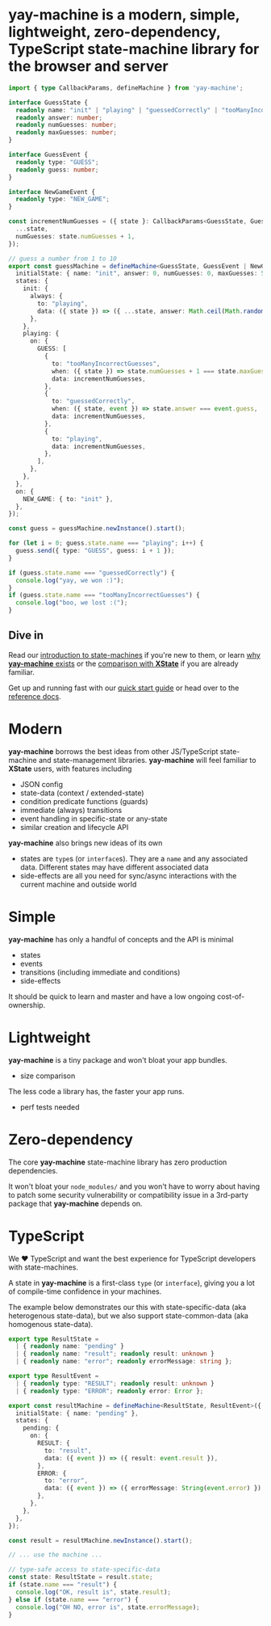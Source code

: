 # **yay-machine** is a modern, simple, lightweight, zero-dependency, TypeScript state-machine library for the browser and server

```typescript
import { type CallbackParams, defineMachine } from 'yay-machine';

interface GuessState {
  readonly name: "init" | "playing" | "guessedCorrectly" | "tooManyIncorrectGuesses";
  readonly answer: number;
  readonly numGuesses: number;
  readonly maxGuesses: number;
}

interface GuessEvent {
  readonly type: "GUESS";
  readonly guess: number;
}

interface NewGameEvent {
  readonly type: "NEW_GAME";
}

const incrementNumGuesses = ({ state }: CallbackParams<GuessState, GuessEvent>): GuessState => ({
  ...state,
  numGuesses: state.numGuesses + 1,
});

// guess a number from 1 to 10
export const guessMachine = defineMachine<GuessState, GuessEvent | NewGameEvent>({
  initialState: { name: "init", answer: 0, numGuesses: 0, maxGuesses: 5 },
  states: {
    init: {
      always: {
        to: "playing",
        data: ({ state }) => ({ ...state, answer: Math.ceil(Math.random() * 10), numGuesses: 0 }),
      },
    },
    playing: {
      on: {
        GUESS: [
          {
            to: "tooManyIncorrectGuesses",
            when: ({ state }) => state.numGuesses + 1 === state.maxGuesses,
            data: incrementNumGuesses,
          },
          {
            to: "guessedCorrectly",
            when: ({ state, event }) => state.answer === event.guess,
            data: incrementNumGuesses,
          },
          {
            to: "playing",
            data: incrementNumGuesses,
          },
        ],
      },
    },
  },
  on: {
    NEW_GAME: { to: "init" },
  },
});

const guess = guessMachine.newInstance().start();

for (let i = 0; guess.state.name === "playing"; i++) {
  guess.send({ type: "GUESS", guess: i + 1 });
}

if (guess.state.name === "guessedCorrectly") {
  console.log("yay, we won :)");
}
if (guess.state.name === "tooManyIncorrectGuesses") {
  console.log("boo, we lost :(");
}
```

## Dive in

Read our [introduction to state-machines](./articles/why-state-machines.md) if you're new to them, or learn [why **yay-machine** exists](./articles/why-yay-machine.md) or the [comparison with **XState**](./articles/vs-xstate.md) if you are already familiar.

Get up and running fast with our [quick start guide](./quick-start.md) or head over to the [reference docs](./reference/).

# Modern

**yay-machine** borrows the best ideas from other JS/TypeScript state-machine and state-management libraries. **yay-machine** will feel familiar to **XState** users, with features including

- JSON config
- state-data (context / extended-state)
- condition predicate functions (guards)
- immediate (always) transitions
- event handling in specific-state or any-state
- similar creation and lifecycle API

**yay-machine** also brings new ideas of its own

- states are `type`s (or `interface`s). They are a `name` and any associated data. Different states may have different associated data
- side-effects are all you need for sync/async interactions with the current machine and outside world

# Simple

**yay-machine** has only a handful of concepts and the API is minimal

- states
- events
- transitions (including immediate and conditions)
- side-effects

It should be quick to learn and master and have a low ongoing cost-of-ownership.

# Lightweight

**yay-machine** is a tiny package and won't bloat your app bundles.

- size comparison

The less code a library has, the faster your app runs.

- perf tests needed

# Zero-dependency

The core **yay-machine** state-machine library has zero production dependencies.

It won't bloat your `node_modules/` and you won't have to worry about having to patch some security vulnerability or compatibility issue in a 3rd-party package that **yay-machine** depends on.

# TypeScript

We ❤️ TypeScript and want the best experience for TypeScript developers with state-machines.

A state in **yay-machine** is a first-class `type` (or `interface`), giving you a lot of compile-time confidence in your machines.

The example below demonstrates our this with state-specific-data (aka heterogenous state-data), but we also support state-common-data (aka homogenous state-data).

```typescript
export type ResultState =
  | { readonly name: "pending" }
  | { readonly name: "result"; readonly result: unknown }
  | { readonly name: "error"; readonly errorMessage: string };

export type ResultEvent =
  | { readonly type: "RESULT"; readonly result: unknown }
  | { readonly type: "ERROR"; readonly error: Error };

export const resultMachine = defineMachine<ResultState, ResultEvent>({
  initialState: { name: "pending" },
  states: {
    pending: {
      on: {
        RESULT: {
          to: "result",
          data: ({ event }) => ({ result: event.result }),
        },
        ERROR: {
          to: "error",
          data: ({ event }) => ({ errorMessage: String(event.error) }),
        },
      },
    },
  },
});

const result = resultMachine.newInstance().start();

// ... use the machine ...

// type-safe access to state-specific-data
const state: ResultState = result.state;
if (state.name === "result") {
  console.log("OK, result is", state.result);           
} else if (state.name === "error") {
  console.log("OH NO, error is", state.errorMessage);
}
```
